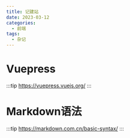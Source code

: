 ```yaml
---
title: 记建站
date: 2023-03-12
categories:
  - 前端
tags:
  - 杂记
---
```


# Vuepress
:::tip
<https://vuepress.vuejs.org/>
:::

# Markdown语法
:::tip
<https://markdown.com.cn/basic-syntax/>
:::
